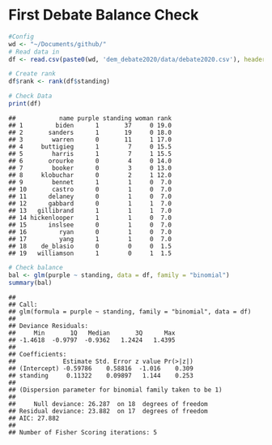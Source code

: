 First Debate Balance Check
================

``` r
#Config
wd <- "~/Documents/github/"
# Read data in
df <- read.csv(paste0(wd, 'dem_debate2020/data/debate2020.csv'), header = T)

# Create rank
df$rank <- rank(df$standing)

# Check Data
print(df)
```

    ##            name purple standing woman rank
    ## 1         biden      1       37     0 19.0
    ## 2       sanders      1       19     0 18.0
    ## 3        warren      0       11     1 17.0
    ## 4     buttigieg      1        7     0 15.5
    ## 5        harris      1        7     1 15.5
    ## 6       orourke      0        4     0 14.0
    ## 7        booker      0        3     0 13.0
    ## 8     klobuchar      0        2     1 12.0
    ## 9        bennet      1        1     0  7.0
    ## 10       castro      0        1     0  7.0
    ## 11      delaney      0        1     0  7.0
    ## 12      gabbard      0        1     1  7.0
    ## 13   gillibrand      1        1     1  7.0
    ## 14 hickenlooper      1        1     0  7.0
    ## 15      inslsee      0        1     0  7.0
    ## 16         ryan      0        1     0  7.0
    ## 17         yang      1        1     0  7.0
    ## 18    de_blasio      0        0     0  1.5
    ## 19   williamson      1        0     1  1.5

``` r
# Check balance
bal <- glm(purple ~ standing, data = df, family = "binomial")
summary(bal)
```

    ## 
    ## Call:
    ## glm(formula = purple ~ standing, family = "binomial", data = df)
    ## 
    ## Deviance Residuals: 
    ##     Min       1Q   Median       3Q      Max  
    ## -1.4618  -0.9797  -0.9362   1.2424   1.4395  
    ## 
    ## Coefficients:
    ##             Estimate Std. Error z value Pr(>|z|)
    ## (Intercept) -0.59786    0.58816  -1.016    0.309
    ## standing     0.11322    0.09897   1.144    0.253
    ## 
    ## (Dispersion parameter for binomial family taken to be 1)
    ## 
    ##     Null deviance: 26.287  on 18  degrees of freedom
    ## Residual deviance: 23.882  on 17  degrees of freedom
    ## AIC: 27.882
    ## 
    ## Number of Fisher Scoring iterations: 5
